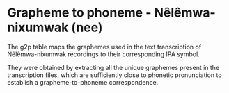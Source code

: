 # Grapheme to phoneme - Nêlêmwa-nixumwak (nee)

The g2p table maps the graphemes used in the text transcription of Nêlêmwa-nixumwak recordings to their corresponding IPA symbol.

They were obtained by extracting all the unique graphemes present in the transcription files, which are sufficiently close to phonetic pronunciation to establish a grapheme-to-phoneme correspondence. 
